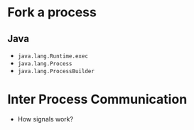 # Fork a process
## Java
- `java.lang.Runtime.exec`
- `java.lang.Process`
- `java.lang.ProcessBuilder`

# Inter Process Communication

- How signals work?

